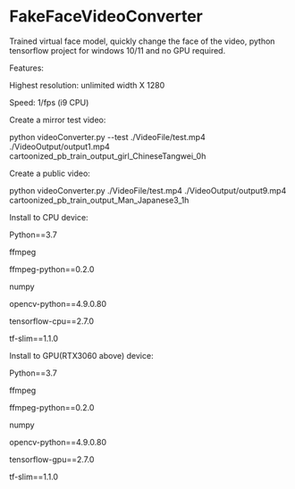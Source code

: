 # FakeFaceVideoConverter
Trained virtual face model, quickly change the face of the video, python tensorflow project for windows 10/11 and no GPU required.

Features:

Highest resolution: unlimited width X 1280

Speed: 1/fps (i9 CPU)



Create a mirror test video:

python videoConverter.py --test ./VideoFile/test.mp4 ./VideoOutput/output1.mp4 cartoonized_pb_train_output_girl_ChineseTangwei_0h

Create a public video:

python videoConverter.py ./VideoFile/test.mp4 ./VideoOutput/output9.mp4 cartoonized_pb_train_output_Man_Japanese3_1h





Install to CPU device:

Python==3.7

ffmpeg

ffmpeg-python==0.2.0

numpy

opencv-python==4.9.0.80

tensorflow-cpu==2.7.0

tf-slim==1.1.0


Install to GPU(RTX3060 above) device:

Python==3.7

ffmpeg

ffmpeg-python==0.2.0

numpy

opencv-python==4.9.0.80

tensorflow-gpu==2.7.0

tf-slim==1.1.0
